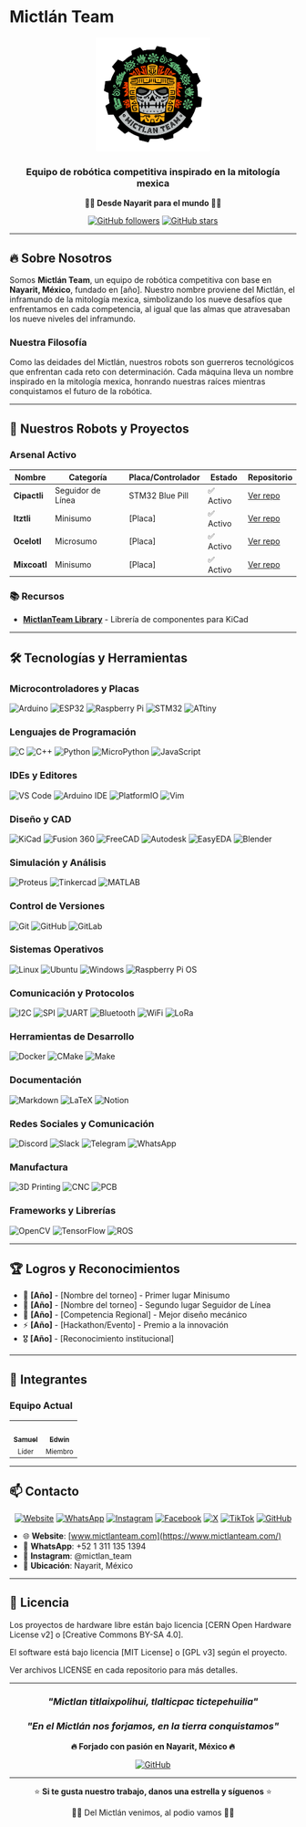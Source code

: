 # Mictlán Team

<div align="center">
  <img src="https://raw.githubusercontent.com/MictlanTeam/.github/main/images/logo.png" alt="Mictlán Team Logo" width="200"/>
  
  ### Equipo de robótica competitiva inspirado en la mitología mexica
  
  **🏴‍☠️ Desde Nayarit para el mundo 🏴‍☠️**
  
  [![GitHub followers](https://img.shields.io/github/followers/MictlanTeam?style=social)](https://github.com/MictlanTeam)
  [![GitHub stars](https://img.shields.io/github/stars/MictlanTeam?style=social)](https://github.com/MictlanTeam)
</div>

---

## 🔥 Sobre Nosotros

Somos **Mictlán Team**, un equipo de robótica competitiva con base en **Nayarit, México**, fundado en [año]. Nuestro nombre proviene del Mictlán, el inframundo de la mitología mexica, simbolizando los nueve desafíos que enfrentamos en cada competencia, al igual que las almas que atravesaban los nueve niveles del inframundo.

### Nuestra Filosofía
Como las deidades del Mictlán, nuestros robots son guerreros tecnológicos que enfrentan cada reto con determinación. Cada máquina lleva un nombre inspirado en la mitología mexica, honrando nuestras raíces mientras conquistamos el futuro de la robótica.

---

## 🤖 Nuestros Robots y Proyectos

### Arsenal Activo

| Nombre | Categoría | Placa/Controlador | Estado | Repositorio |
|--------|-----------|-------------------|--------|-------------|
| **Cipactli** | Seguidor de Línea | STM32 Blue Pill | ✅ Activo | [Ver repo](https://github.com/MictlanTeam/Cipactli) |
| **Itztli** | Minisumo | [Placa] | ✅ Activo | [Ver repo](https://github.com/MictlanTeam/Itztli) |
| **Ocelotl** | Microsumo | [Placa] | ✅ Activo | [Ver repo](https://github.com/MictlanTeam/Ocelotl) |
| **Mixcoatl** | Minisumo | [Placa] | ✅ Activo | [Ver repo](https://github.com/MictlanTeam/Mixcoatl) |

### 📚 Recursos
- **[MictlanTeam Library](https://github.com/MictlanTeam/MictlanTeam-Library)** - Librería de componentes para KiCad

---

## 🛠️ Tecnologías y Herramientas

### Microcontroladores y Placas
![Arduino](https://img.shields.io/badge/-Arduino-00979D?style=for-the-badge&logo=Arduino&logoColor=white)
![ESP32](https://img.shields.io/badge/-ESP32-000000?style=for-the-badge&logo=espressif&logoColor=white)
![Raspberry Pi](https://img.shields.io/badge/-Raspberry%20Pi-C51A4A?style=for-the-badge&logo=Raspberry-Pi)
![STM32](https://img.shields.io/badge/-STM32-03234B?style=for-the-badge&logo=stmicroelectronics&logoColor=white)
![ATtiny](https://img.shields.io/badge/-ATtiny-00979D?style=for-the-badge&logo=arduino&logoColor=white)

### Lenguajes de Programación
![C](https://img.shields.io/badge/-C-A8B9CC?style=for-the-badge&logo=c&logoColor=white)
![C++](https://img.shields.io/badge/-C++-00599C?style=for-the-badge&logo=c%2B%2B&logoColor=white)
![Python](https://img.shields.io/badge/-Python-3776AB?style=for-the-badge&logo=Python&logoColor=white)
![MicroPython](https://img.shields.io/badge/-MicroPython-2B2728?style=for-the-badge&logo=micropython&logoColor=white)
![JavaScript](https://img.shields.io/badge/-JavaScript-F7DF1E?style=for-the-badge&logo=javascript&logoColor=black)

### IDEs y Editores
![VS Code](https://img.shields.io/badge/-VS%20Code-007ACC?style=for-the-badge&logo=visual-studio-code&logoColor=white)
![Arduino IDE](https://img.shields.io/badge/-Arduino%20IDE-00979D?style=for-the-badge&logo=arduino&logoColor=white)
![PlatformIO](https://img.shields.io/badge/-PlatformIO-FF7F00?style=for-the-badge&logo=platformio&logoColor=white)
![Vim](https://img.shields.io/badge/-Vim-019733?style=for-the-badge&logo=vim&logoColor=white)

### Diseño y CAD
![KiCad](https://img.shields.io/badge/-KiCad-314CB0?style=for-the-badge&logo=kicad&logoColor=white)
![Fusion 360](https://img.shields.io/badge/-Fusion%20360-FF6B00?style=for-the-badge&logo=autodesk&logoColor=white)
![FreeCAD](https://img.shields.io/badge/-FreeCAD-E13B2A?style=for-the-badge&logo=freecad&logoColor=white)
![Autodesk](https://img.shields.io/badge/-Autodesk-0696D7?style=for-the-badge&logo=autodesk&logoColor=white)
![EasyEDA](https://img.shields.io/badge/-EasyEDA-5588FF?style=for-the-badge&logo=easyeda&logoColor=white)
![Blender](https://img.shields.io/badge/-Blender-F5792A?style=for-the-badge&logo=blender&logoColor=white)

### Simulación y Análisis
![Proteus](https://img.shields.io/badge/-Proteus-1C79B5?style=for-the-badge&logo=proteus&logoColor=white)
![Tinkercad](https://img.shields.io/badge/-Tinkercad-1C8AC7?style=for-the-badge&logo=autodesk&logoColor=white)
![MATLAB](https://img.shields.io/badge/-MATLAB-0076A8?style=for-the-badge&logo=mathworks&logoColor=white)

### Control de Versiones
![Git](https://img.shields.io/badge/-Git-F05032?style=for-the-badge&logo=git&logoColor=white)
![GitHub](https://img.shields.io/badge/-GitHub-181717?style=for-the-badge&logo=github&logoColor=white)
![GitLab](https://img.shields.io/badge/-GitLab-FCA121?style=for-the-badge&logo=gitlab&logoColor=white)

### Sistemas Operativos
![Linux](https://img.shields.io/badge/-Linux-FCC624?style=for-the-badge&logo=linux&logoColor=black)
![Ubuntu](https://img.shields.io/badge/-Ubuntu-E95420?style=for-the-badge&logo=ubuntu&logoColor=white)
![Windows](https://img.shields.io/badge/-Windows-0078D6?style=for-the-badge&logo=windows&logoColor=white)
![Raspberry Pi OS](https://img.shields.io/badge/-Raspberry%20Pi%20OS-C51A4A?style=for-the-badge&logo=raspberry-pi&logoColor=white)

### Comunicación y Protocolos
![I2C](https://img.shields.io/badge/-I2C-00599C?style=for-the-badge&logo=i2c&logoColor=white)
![SPI](https://img.shields.io/badge/-SPI-00599C?style=for-the-badge&logo=spi&logoColor=white)
![UART](https://img.shields.io/badge/-UART-00599C?style=for-the-badge&logo=uart&logoColor=white)
![Bluetooth](https://img.shields.io/badge/-Bluetooth-0082FC?style=for-the-badge&logo=bluetooth&logoColor=white)
![WiFi](https://img.shields.io/badge/-WiFi-000000?style=for-the-badge&logo=wifi&logoColor=white)
![LoRa](https://img.shields.io/badge/-LoRa-00A9CE?style=for-the-badge&logo=semtech&logoColor=white)

### Herramientas de Desarrollo
![Docker](https://img.shields.io/badge/-Docker-2496ED?style=for-the-badge&logo=docker&logoColor=white)
![CMake](https://img.shields.io/badge/-CMake-064F8C?style=for-the-badge&logo=cmake&logoColor=white)
![Make](https://img.shields.io/badge/-Make-427819?style=for-the-badge&logo=make&logoColor=white)

### Documentación
![Markdown](https://img.shields.io/badge/-Markdown-000000?style=for-the-badge&logo=markdown&logoColor=white)
![LaTeX](https://img.shields.io/badge/-LaTeX-008080?style=for-the-badge&logo=latex&logoColor=white)
![Notion](https://img.shields.io/badge/-Notion-000000?style=for-the-badge&logo=notion&logoColor=white)

### Redes Sociales y Comunicación
![Discord](https://img.shields.io/badge/-Discord-5865F2?style=for-the-badge&logo=discord&logoColor=white)
![Slack](https://img.shields.io/badge/-Slack-4A154B?style=for-the-badge&logo=slack&logoColor=white)
![Telegram](https://img.shields.io/badge/-Telegram-26A5E4?style=for-the-badge&logo=telegram&logoColor=white)
![WhatsApp](https://img.shields.io/badge/-WhatsApp-25D366?style=for-the-badge&logo=whatsapp&logoColor=white)

### Manufactura
![3D Printing](https://img.shields.io/badge/-3D%20Printing-FF6B00?style=for-the-badge&logo=3dprinting&logoColor=white)
![CNC](https://img.shields.io/badge/-CNC-1C79B5?style=for-the-badge&logo=cnc&logoColor=white)
![PCB](https://img.shields.io/badge/-PCB-314CB0?style=for-the-badge&logo=pcb&logoColor=white)

### Frameworks y Librerías
![OpenCV](https://img.shields.io/badge/-OpenCV-5C3EE8?style=for-the-badge&logo=opencv&logoColor=white)
![TensorFlow](https://img.shields.io/badge/-TensorFlow-FF6F00?style=for-the-badge&logo=tensorflow&logoColor=white)
![ROS](https://img.shields.io/badge/-ROS-22314E?style=for-the-badge&logo=ros&logoColor=white)

---

## 🏆 Logros y Reconocimientos

- 🥇 **[Año]** - [Nombre del torneo] - Primer lugar Minisumo
- 🥈 **[Año]** - [Nombre del torneo] - Segundo lugar Seguidor de Línea
- 🏅 **[Año]** - [Competencia Regional] - Mejor diseño mecánico
- ⚡ **[Año]** - [Hackathon/Evento] - Premio a la innovación
- 🎖️ **[Año]** - [Reconocimiento institucional]

---

## 👥 Integrantes

### Equipo Actual

<table>
  <tr>
    <td align="center">
      <a href="https://github.com/safloresmo">
        <img src="https://github.com/safloresmo.png" width="100px;" alt=""/>
        <br />
        <sub><b>Samuel</b></sub>
      </a>
      <br />
      <sub>Líder</sub>
    </td>
    <td align="center">
      <a href="https://github.com/Legger55">
        <img src="https://github.com/Legger55.png" width="100px;" alt=""/>
        <br />
        <sub><b>Edwin</b></sub>
      </a>
      <br />
      <sub>Miembro</sub>
    </td>
  </tr>
</table>

---

## 📫 Contacto

<div align="center">

[![Website](https://img.shields.io/badge/Website-FF6B00?style=for-the-badge&logo=google-chrome&logoColor=white)](https://www.mictlanteam.com/)
[![WhatsApp](https://img.shields.io/badge/WhatsApp-25D366?style=for-the-badge&logo=whatsapp&logoColor=white)](https://wa.me/5213111351394)
[![Instagram](https://img.shields.io/badge/Instagram-E4405F?style=for-the-badge&logo=instagram&logoColor=white)](https://www.instagram.com/mictlan_team)
[![Facebook](https://img.shields.io/badge/Facebook-1877F2?style=for-the-badge&logo=facebook&logoColor=white)](https://www.facebook.com/MictlanTeam)
[![X](https://img.shields.io/badge/X-000000?style=for-the-badge&logo=x&logoColor=white)](https://x.com/Team_Mictlan)
[![TikTok](https://img.shields.io/badge/TikTok-000000?style=for-the-badge&logo=tiktok&logoColor=white)](https://www.tiktok.com/@mictlan_team)
[![GitHub](https://img.shields.io/badge/GitHub-181717?style=for-the-badge&logo=github&logoColor=white)](https://github.com/MictlanTeam)

</div>

- 🌐 **Website**: [www.mictlanteam.com](https://www.mictlanteam.com/)
- 📱 **WhatsApp**: +52 1 311 135 1394
- 📧 **Instagram**: @mictlan_team
- 📍 **Ubicación**: Nayarit, México

---

## 📜 Licencia

Los proyectos de hardware libre están bajo licencia [CERN Open Hardware License v2] o [Creative Commons BY-SA 4.0].

El software está bajo licencia [MIT License] o [GPL v3] según el proyecto.

Ver archivos LICENSE en cada repositorio para más detalles.

---

<div align="center">

### *"Mictlan titlaixpolihui, tlalticpac tictepehuilia"*
### *"En el Mictlán nos forjamos, en la tierra conquistamos"*

**🔥 Forjado con pasión en Nayarit, México 🔥**

[![GitHub](https://img.shields.io/badge/GitHub-MictlanTeam-181717?style=for-the-badge&logo=github)](https://github.com/MictlanTeam)

---

⭐ **Si te gusta nuestro trabajo, danos una estrella y síguenos** ⭐

🏴‍☠️ Del Mictlán venimos, al podio vamos 🏴‍☠️

</div>